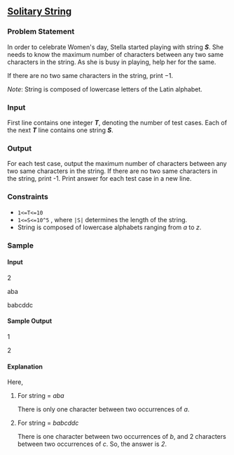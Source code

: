 ## [Solitary String](https://www.hackerearth.com/practice/algorithms/string-algorithm/string-searching/practice-problems/algorithm/solitary-string/)

### Problem Statement

In order to celebrate Women's day, Stella started playing with string **_S_**. She needs to know the maximum number of characters between any two same characters in the string.
As she is busy in playing, help her for the same.

If there are no two same characters in the string, print −1.

_Note_: String is composed of lowercase letters of the Latin alphabet.

### Input
First line contains one integer **_T_**, denoting the number of test cases. 
Each of the next **_T_** line contains one string **_S_**.

### Output
For each test case, output the maximum number of characters between any two same characters in the string. If there are no two same characters in the string, print -1. Print answer for each test case in a new line.

### Constraints
- `1<=T<=10`
- `1<=S<=10^5` , where `|S|` determines the length of the string.
- String is composed of lowercase alphabets ranging from _a_ to _z_.

### Sample

#### Input
2

aba

babcddc

#### Sample Output
1

2

#### Explanation
Here, 
1. For string = _aba_

	There is only one character between two occurrences of _a_.

2) For string = _babcddc_
	
    There is one character between two occurrences of _b_, and 2 characters between two occurrences of _c_. So, the answer is _2_.
